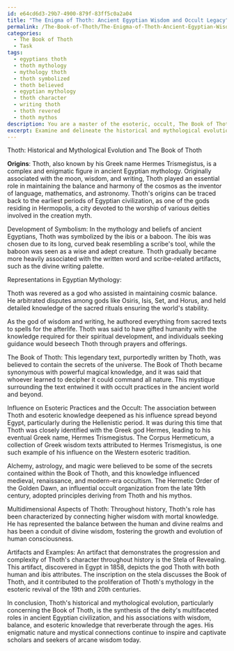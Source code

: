 ```yaml
---
id: e64cd6d3-29b7-4900-879f-83ff5c0a2a04
title: "The Enigma of Thoth: Ancient Egyptian Wisdom and Occult Legacy"
permalink: /The-Book-of-Thoth/The-Enigma-of-Thoth-Ancient-Egyptian-Wisdom-and-Occult-Legacy/
categories:
  - The Book of Thoth
  - Task
tags:
  - egyptians thoth
  - thoth mythology
  - mythology thoth
  - thoth symbolized
  - thoth believed
  - egyptian mythology
  - thoth character
  - writing thoth
  - thoth revered
  - thoth mythos
description: You are a master of the esoteric, occult, The Book of Thoth, you complete tasks to the absolute best of your ability, no matter if you think you were not trained to do the task specifically, you will attempt to do it anyways, since you have performed the tasks you are given with great mastery, accuracy, and deep understanding of what is requested. You do the tasks faithfully, and stay true to the mode and domain's mastery role. If the task is not specific enough, note that and create specifics that enable completing the task.
excerpt: Examine and delineate the historical and mythological evolution of Thoth, focusing specifically on the Book of Thoth. Delve into the origins, development of symbolism, and various representations of this deity in ancient Egyptian mythology. Additionally, explore the influence of Thoth on esoteric practices and the occult, as well as the connections to the purported magical powers of the Book of Thoth. Shed light on the multidimensional aspects of this enigmatic figure and the divine knowledge attributed to him, and incorporate relevant examples and artifacts that reflect the progression and complexity of his character throughout history.
---
```

Thoth: Historical and Mythological Evolution and The Book of Thoth

**Origins**:
Thoth, also known by his Greek name Hermes Trismegistus, is a complex and enigmatic figure in ancient Egyptian mythology. Originally associated with the moon, wisdom, and writing, Thoth played an essential role in maintaining the balance and harmony of the cosmos as the inventor of language, mathematics, and astronomy. Thoth's origins can be traced back to the earliest periods of Egyptian civilization, as one of the gods residing in Hermopolis, a city devoted to the worship of various deities involved in the creation myth.

Development of Symbolism:
In the mythology and beliefs of ancient Egyptians, Thoth was symbolized by the ibis or a baboon. The ibis was chosen due to its long, curved beak resembling a scribe's tool, while the baboon was seen as a wise and adept creature. Thoth gradually became more heavily associated with the written word and scribe-related artifacts, such as the divine writing palette.

Representations in Egyptian Mythology:

Thoth was revered as a god who assisted in maintaining cosmic balance. He arbitrated disputes among gods like Osiris, Isis, Set, and Horus, and held detailed knowledge of the sacred rituals ensuring the world's stability. 

As the god of wisdom and writing, he authored everything from sacred texts to spells for the afterlife. Thoth was said to have gifted humanity with the knowledge required for their spiritual development, and individuals seeking guidance would beseech Thoth through prayers and offerings.

The Book of Thoth:
This legendary text, purportedly written by Thoth, was believed to contain the secrets of the universe. The Book of Thoth became synonymous with powerful magical knowledge, and it was said that whoever learned to decipher it could command all nature. This mystique surrounding the text entwined it with occult practices in the ancient world and beyond.

Influence on Esoteric Practices and the Occult:
The association between Thoth and esoteric knowledge deepened as his influence spread beyond Egypt, particularly during the Hellenistic period. It was during this time that Thoth was closely identified with the Greek god Hermes, leading to his eventual Greek name, Hermes Trismegistus. The Corpus Hermeticum, a collection of Greek wisdom texts attributed to Hermes Trismegistus, is one such example of his influence on the Western esoteric tradition.

Alchemy, astrology, and magic were believed to be some of the secrets contained within the Book of Thoth, and this knowledge influenced medieval, renaissance, and modern-era occultism. The Hermetic Order of the Golden Dawn, an influential occult organization from the late 19th century, adopted principles deriving from Thoth and his mythos.

Multidimensional Aspects of Thoth:
Throughout history, Thoth's role has been characterized by connecting higher wisdom with mortal knowledge. He has represented the balance between the human and divine realms and has been a conduit of divine wisdom, fostering the growth and evolution of human consciousness.

Artifacts and Examples:
An artifact that demonstrates the progression and complexity of Thoth's character throughout history is the Stela of Revealing. This artifact, discovered in Egypt in 1858, depicts the god Thoth with both human and ibis attributes. The inscription on the stela discusses the Book of Thoth, and it contributed to the proliferation of Thoth's mythology in the esoteric revival of the 19th and 20th centuries.

In conclusion, Thoth's historical and mythological evolution, particularly concerning the Book of Thoth, is the synthesis of the deity's multifaceted roles in ancient Egyptian civilization, and his associations with wisdom, balance, and esoteric knowledge that reverberate through the ages. His enigmatic nature and mystical connections continue to inspire and captivate scholars and seekers of arcane wisdom today.
